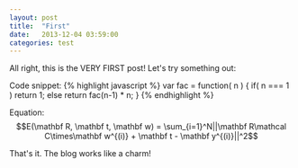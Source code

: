 ```yaml
---
layout: post
title:  "First"
date:   2013-12-04 03:59:00
categories: test
---
```


All right, this is the VERY FIRST post! Let's try something out:

Code snippet:
{% highlight javascript %}
var fac = function( n ) {
    if( n === 1 ) return 1;
    else return fac(n-1) * n;
}
{% endhighlight %}

Equation:
$$E(\mathbf R, \mathbf t, \mathbf w) = \sum_{i=1}^N||\mathbf R\mathcal C\times\mathbf w^{(i)} + \mathbf t - \mathbf y^{(i)}||^2$$

That's it. The blog works like a charm!